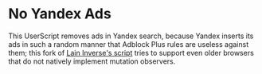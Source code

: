 # No Yandex Ads
This UserScript removes ads in Yandex search, because Yandex inserts its ads in such a random manner that Adblock Plus rules are useless against them; this fork of [Lain Inverse's script](https://greasyfork.org/en/scripts/809-no-yandex-ads) tries to support even older browsers that do not natively implement mutation observers.
